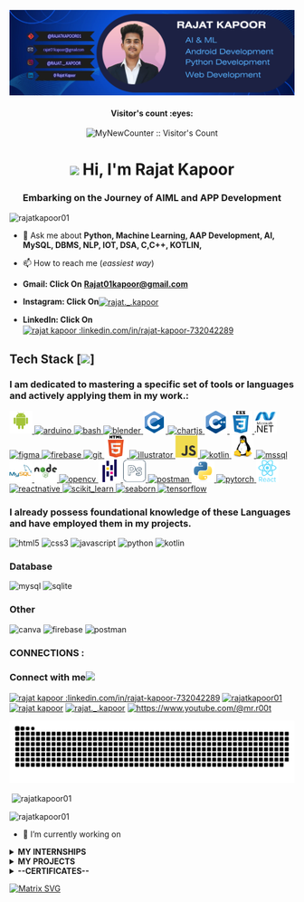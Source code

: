 <!----------------------------------- Banner ------------------------------------->

[![MasterHead](https://github.com/Rajatkapoor01/Rajatkapoor01/blob/main/github%20Photo.png)](#)

<!----------------------------------- About Section ------------------------------------>
<h4 align="center">Visitor's count :eyes:</h4>
<!-- VISITOR COUNTER ON MY PROFILE-->
<p align="center"><img src="https://profile-counter.glitch.me/{MyNewCounter}/count.svg" alt="MyNewCounter :: Visitor's Count" /></p>



<div>
<h1 align="center"><a href="#"><img src="https://github.com/milaan9/milaan9/blob/main/Handshake.gif" width="50px"></a>
Hi, I'm Rajat Kapoor</h1>
 
<h3 align="center">Embarking on the Journey of AIML and APP Development</h3>

<p align="left"> <img src="https://komarev.com/ghpvc/?username=rajatkapoor01&label=Profile%20views&color=0e75b6&style=flat" alt="rajatkapoor01" /> </p>

- 💬 Ask me about **Python, Machine Learning, AAP Development, AI, MySQL, DBMS, NLP, IOT, DSA, C,C++, KOTLIN,**

- 📫 How to reach me (*eassiest way*)
- **Gmail: Click On** **Rajat01kapoor@gmail.com**
- **Instagram: Click On**<a href="https://instagram.com/rajat._.kapoor" target="blank"><img align="center" src="https://raw.githubusercontent.com/rahuldkjain/github-profile-readme-generator/master/src/images/icons/Social/instagram.svg" alt="rajat._.kapoor" height="30" width="40" /></a>
- **LinkedIn: Click On**<a href="https://linkedin.com/in/rajat-kapoor-732042289" target="blank"><img align="center" src="https://raw.githubusercontent.com/rahuldkjain/github-profile-readme-generator/master/src/images/icons/Social/linked-in-alt.svg" alt="rajat kapoor :linkedin.com/in/rajat-kapoor-732042289" height="30" width="40" /></a>
</div>




<!-----------------------------------  Tech Stack Section ------------------------------------>
<h2>Tech Stack [<img src = "https://media2.giphy.com/media/QssGEmpkyEOhBCb7e1/giphy.gif?cid=ecf05e47a0n3gi1bfqntqmob8g9aid1oyj2wr3ds3mg700bl&rid=giphy.gif" width = 32px>]</h2>
<h3 align="left"> I am dedicated to mastering a specific set of tools or languages and actively applying them in my work.:</h3>
<p align="left"> <a href="https://developer.android.com" target="_blank" rel="noreferrer"> <img src="https://raw.githubusercontent.com/devicons/devicon/master/icons/android/android-original-wordmark.svg" alt="android" width="40" height="40"/> </a> <a href="https://www.arduino.cc/" target="_blank" rel="noreferrer"> <img src="https://cdn.worldvectorlogo.com/logos/arduino-1.svg" alt="arduino" width="40" height="40"/> </a> <a href="https://www.gnu.org/software/bash/" target="_blank" rel="noreferrer"> <img src="https://www.vectorlogo.zone/logos/gnu_bash/gnu_bash-icon.svg" alt="bash" width="40" height="40"/> </a> <a href="https://www.blender.org/" target="_blank" rel="noreferrer"> <img src="https://download.blender.org/branding/community/blender_community_badge_white.svg" alt="blender" width="40" height="40"/> </a> <a href="https://www.cprogramming.com/" target="_blank" rel="noreferrer"> <img src="https://raw.githubusercontent.com/devicons/devicon/master/icons/c/c-original.svg" alt="c" width="40" height="40"/> </a> <a href="https://www.chartjs.org" target="_blank" rel="noreferrer"> <img src="https://www.chartjs.org/media/logo-title.svg" alt="chartjs" width="40" height="40"/> </a> <a href="https://www.w3schools.com/cpp/" target="_blank" rel="noreferrer"> <img src="https://raw.githubusercontent.com/devicons/devicon/master/icons/cplusplus/cplusplus-original.svg" alt="cplusplus" width="40" height="40"/> </a> <a href="https://www.w3schools.com/css/" target="_blank" rel="noreferrer"> <img src="https://raw.githubusercontent.com/devicons/devicon/master/icons/css3/css3-original-wordmark.svg" alt="css3" width="40" height="40"/> </a> <a href="https://dotnet.microsoft.com/" target="_blank" rel="noreferrer"> <img src="https://raw.githubusercontent.com/devicons/devicon/master/icons/dot-net/dot-net-original-wordmark.svg" alt="dotnet" width="40" height="40"/> </a> <a href="https://www.figma.com/" target="_blank" rel="noreferrer"> <img src="https://www.vectorlogo.zone/logos/figma/figma-icon.svg" alt="figma" width="40" height="40"/> </a> <a href="https://firebase.google.com/" target="_blank" rel="noreferrer"> <img src="https://www.vectorlogo.zone/logos/firebase/firebase-icon.svg" alt="firebase" width="40" height="40"/> </a> <a href="https://git-scm.com/" target="_blank" rel="noreferrer"> <img src="https://www.vectorlogo.zone/logos/git-scm/git-scm-icon.svg" alt="git" width="40" height="40"/> </a> <a href="https://www.w3.org/html/" target="_blank" rel="noreferrer"> <img src="https://raw.githubusercontent.com/devicons/devicon/master/icons/html5/html5-original-wordmark.svg" alt="html5" width="40" height="40"/> </a> <a href="https://www.adobe.com/in/products/illustrator.html" target="_blank" rel="noreferrer"> <img src="https://www.vectorlogo.zone/logos/adobe_illustrator/adobe_illustrator-icon.svg" alt="illustrator" width="40" height="40"/> </a> <a href="https://developer.mozilla.org/en-US/docs/Web/JavaScript" target="_blank" rel="noreferrer"> <img src="https://raw.githubusercontent.com/devicons/devicon/master/icons/javascript/javascript-original.svg" alt="javascript" width="40" height="40"/> </a> <a href="https://kotlinlang.org" target="_blank" rel="noreferrer"> <img src="https://www.vectorlogo.zone/logos/kotlinlang/kotlinlang-icon.svg" alt="kotlin" width="40" height="40"/> </a> <a href="https://www.linux.org/" target="_blank" rel="noreferrer"> <img src="https://raw.githubusercontent.com/devicons/devicon/master/icons/linux/linux-original.svg" alt="linux" width="40" height="40"/> </a> <a href="https://www.microsoft.com/en-us/sql-server" target="_blank" rel="noreferrer"> <img src="https://www.svgrepo.com/show/303229/microsoft-sql-server-logo.svg" alt="mssql" width="40" height="40"/> </a> <a href="https://www.mysql.com/" target="_blank" rel="noreferrer"> <img src="https://raw.githubusercontent.com/devicons/devicon/master/icons/mysql/mysql-original-wordmark.svg" alt="mysql" width="40" height="40"/> </a> <a href="https://nodejs.org" target="_blank" rel="noreferrer"> <img src="https://raw.githubusercontent.com/devicons/devicon/master/icons/nodejs/nodejs-original-wordmark.svg" alt="nodejs" width="40" height="40"/> </a> <a href="https://opencv.org/" target="_blank" rel="noreferrer"> <img src="https://www.vectorlogo.zone/logos/opencv/opencv-icon.svg" alt="opencv" width="40" height="40"/> </a> <a href="https://pandas.pydata.org/" target="_blank" rel="noreferrer"> <img src="https://raw.githubusercontent.com/devicons/devicon/2ae2a900d2f041da66e950e4d48052658d850630/icons/pandas/pandas-original.svg" alt="pandas" width="40" height="40"/> </a> <a href="https://www.photoshop.com/en" target="_blank" rel="noreferrer"> <img src="https://raw.githubusercontent.com/devicons/devicon/master/icons/photoshop/photoshop-line.svg" alt="photoshop" width="40" height="40"/> </a> <a href="https://postman.com" target="_blank" rel="noreferrer"> <img src="https://www.vectorlogo.zone/logos/getpostman/getpostman-icon.svg" alt="postman" width="40" height="40"/> </a> <a href="https://www.python.org" target="_blank" rel="noreferrer"> <img src="https://raw.githubusercontent.com/devicons/devicon/master/icons/python/python-original.svg" alt="python" width="40" height="40"/> </a> <a href="https://pytorch.org/" target="_blank" rel="noreferrer"> <img src="https://www.vectorlogo.zone/logos/pytorch/pytorch-icon.svg" alt="pytorch" width="40" height="40"/> </a> <a href="https://reactjs.org/" target="_blank" rel="noreferrer"> <img src="https://raw.githubusercontent.com/devicons/devicon/master/icons/react/react-original-wordmark.svg" alt="react" width="40" height="40"/> </a> <a href="https://reactnative.dev/" target="_blank" rel="noreferrer"> <img src="https://reactnative.dev/img/header_logo.svg" alt="reactnative" width="40" height="40"/> </a> <a href="https://scikit-learn.org/" target="_blank" rel="noreferrer"> <img src="https://upload.wikimedia.org/wikipedia/commons/0/05/Scikit_learn_logo_small.svg" alt="scikit_learn" width="40" height="40"/> </a> <a href="https://seaborn.pydata.org/" target="_blank" rel="noreferrer"> <img src="https://seaborn.pydata.org/_images/logo-mark-lightbg.svg" alt="seaborn" width="40" height="40"/> </a> <a href="https://www.tensorflow.org" target="_blank" rel="noreferrer"> <img src="https://www.vectorlogo.zone/logos/tensorflow/tensorflow-icon.svg" alt="tensorflow" width="40" height="40"/> </a>
</p>

<h3>I already possess foundational knowledge of these Languages and have employed them in my projects.</h3>
<p>
    <img src="https://img.shields.io/badge/HTML5-E34F26?style=for-the-badge&logo=html5&logoColor=white" alt="html5" />
    <img src="https://img.shields.io/badge/CSS3-1572B6?style=for-the-badge&logo=css3&logoColor=white" alt="css3" />
    <img src="https://img.shields.io/badge/JavaScript-323330?style=for-the-badge&logo=javascript&logoColor=F7DF1E" alt="javascript" />
    <img src="https://img.shields.io/badge/Python-FFD43B?style=for-the-badge&logo=python&logoColor=blue" alt="python" />
    <img src="https://img.shields.io/badge/Kotlin-0095D5?&style=for-the-badge&logo=kotlin&logoColor=white" alt="kotlin" />
</p>
<h3>Database</h3>
<p>
    <img src="https://img.shields.io/badge/MySQL-005C84?style=for-the-badge&logo=mysql&logoColor=white" alt="mysql" />
    <img src="https://img.shields.io/badge/SQLite-07405E?style=for-the-badge&logo=sqlite&logoColor=white" alt="sqlite" />
</p>
<h3>Other</h3>
<p>
    <img src="https://img.shields.io/badge/Canva-%2300C4CC.svg?&style=for-the-badge&logo=Canva&logoColor=white" alt="canva" />
    <img src="https://img.shields.io/badge/firebase-ffca28?style=for-the-badge&logo=firebase&logoColor=black" alt="firebase" />
    <img src="https://img.shields.io/badge/Postman-FF6C37?style=for-the-badge&logo=Postman&logoColor=white" alt="postman" />
</p>


<!-----------------------------------  CONNECTION  Section ------------------------------------>
<h3>CONNECTIONS : </h3>
<h3> Connect with me<a href="#"><img src="https://github.com/milaan9/milaan9/blob/main/Handshake.gif" width="50px"></a>
</h3> 
<p align="left">
<a href="https://linkedin.com/in/rajat-kapoor-732042289" target="blank"><img align="center" src="https://raw.githubusercontent.com/rahuldkjain/github-profile-readme-generator/master/src/images/icons/Social/linked-in-alt.svg" alt="rajat kapoor :linkedin.com/in/rajat-kapoor-732042289" height="30" width="40" /></a>
<a href="https://kaggle.com/rajatkapoor01" target="blank"><img align="center" src="https://raw.githubusercontent.com/rahuldkjain/github-profile-readme-generator/master/src/images/icons/Social/kaggle.svg" alt="rajatkapoor01" height="30" width="40" /></a>
<a href="https://fb.com/rajat kapoor" target="blank"><img align="center" src="https://raw.githubusercontent.com/rahuldkjain/github-profile-readme-generator/master/src/images/icons/Social/facebook.svg" alt="rajat kapoor" height="30" width="40" /></a>
<a href="https://instagram.com/rajat._.kapoor" target="blank"><img align="center" src="https://raw.githubusercontent.com/rahuldkjain/github-profile-readme-generator/master/src/images/icons/Social/instagram.svg" alt="rajat._.kapoor" height="30" width="40" /></a>
<a href="https://www.youtube.com/c/https://www.youtube.com/@mr.r00t" target="blank"><img align="center" src="https://raw.githubusercontent.com/rahuldkjain/github-profile-readme-generator/master/src/images/icons/Social/youtube.svg" alt="https://www.youtube.com/@mr.r00t" height="30" width="40" /></a>
</p>
 <!------------------------------------------------------------------------------------>
<!------------------------------------SNAKE GAME----------------------->
 <picture>
  <source
    media="(prefers-color-scheme: dark)"
    srcset="https://raw.githubusercontent.com/platane/snk/output/github-contribution-grid-snake-dark.svg"
  />
  <source
    media="(prefers-color-scheme: light)"
    srcset="https://raw.githubusercontent.com/platane/snk/output/github-contribution-grid-snake.svg"
  />
  <img
    alt="github contribution grid snake animation"
    src="https://raw.githubusercontent.com/platane/snk/output/github-contribution-grid-snake.svg"
  />
</picture>             

<!-----------------------------------  FINAL Section ------------------------------------>

<p>&nbsp;<img align="center" src="https://github-readme-stats.vercel.app/api?username=rajatkapoor01&show_icons=true&locale=en" alt="rajatkapoor01" /></p>

<p><img align="center" src="https://github-readme-streak-stats.herokuapp.com/?user=rajatkapoor01&" alt="rajatkapoor01" /></p>


- 🔭 I’m currently working on
<!-----------------------------------  TASK Section ------------------------------------>
<!-----------------------------------  TASK Section ------------------------------------>

 <!--------------------------------------------------------------------------------------------->
  <!--------  INTERNSHIP ------------>
  <details>
  <summary><b> MY INTERNSHIPS</b></summary>
  <br/>
  
  Project Name | Tech Stack | Source Code
  ------- | :---------: | :--------: 
Cognifyz| HTML, CSS, JS | [Repo]( https://github.com/Rajatkapoor01/cognifyz_internship-TASKS) | GitHub | [NFT Forge]( https://github.com/Rajatkapoor01/cognifyz_internship-TASKS)
OCTANET| PYTHON DEVELOPER | [Repo]( https://github.com/Rajatkapoor01/OCTANET) | GitHub | [NFT Forge](  https://github.com/Rajatkapoor01/OCTANET)
Codsoft| ANDROID | [Repo]( https://github.com/Rajatkapoor01/CODESOFT-ToDo-App) | GitHub | [NFT Forge]( https://github.com/Rajatkapoor01/CODESOFT-ToDo-App)
Codsoft| ANDROID | [Repo]( https://github.com/Rajatkapoor01/CODESOFT-QuoteOfDay) | GitHub | [NFT Forge]( https://github.com/Rajatkapoor01/CODESOFT-QuoteOfDay)
CodeClause| Data Science | [Repo](https://github.com/Rajatkapoor01/CodeClause__Fraud-Transaction-Prediction) | GitHub | [NFT Forge]( https://github.com/Rajatkapoor01/CodeClause__Fraud-Transaction-Prediction)
CodeClause| Data Science | [Repo](https://github.com/Rajatkapoor01/CodeClause__Credit-Card-Fraud-Detection) | GitHub | [NFT Forge]( https://github.com/Rajatkapoor01/CodeClause__Credit-Card-Fraud-Detection)
CodeClause| Data Science | [Repo](https://github.com/Rajatkapoor01/CodeClause__Plant-diseases-detection) | GitHub | [NFT Forge]( https://github.com/Rajatkapoor01/CodeClause__Plant-diseases-detection)


  </details>
  </details>
 <!--------------------------------------------------------------------------------------------->
<details>
  <summary><b>MY PROJECTS</b></summary>
  <br/>
<!--------  DATA SCIENCE ------------>
<details>
  <summary><b>Data Science</b></summary>
  <br/>
    
  Project Name | Tech Stack | Source Code | Dataset
  ------- | :---------: | :--------: | :--------:
  Student Grade Prediction | Python | [Repo](https://github.com/Rajatkapoor01/Student-Grade-Prediction) | [Kaggle](https://www.kaggle.com/code/mohaiminul101/student-grade-prediction-and-eda)
   IPL SCORE PREDICTION | Python/ML/DL | [Repo](https://github.com/Rajatkapoor01/Regression-problem-IPL-Score-Prediction-) | [Kaggle](https://www.kaggle.com/datasets/laxmena/ipl-dataset-2020-season-)

  </details>
 <!--------------------------------------------------------------------------------------------->
  <!--------  ANDROID DEVELOPMENT ------------>
  <details>
  <summary><b> ANDROID Development</b></summary>
  <br/>
  
  Project Name | Tech Stack | Source Code 
  ------- | :---------: | :--------: |
  BMI Calculator   | Kotlin, Android development | [Repo](https://github.com/Rajatkapoor01/BMI_Calculator) |
  TODO APP         | Kotlin, Android development | [Repo](https://github.com/Rajatkapoor01/CODESOFT-ToDo-App) |
  Quote Of the DAY | Kotlin, Android development | [Repo](https://github.com/Rajatkapoor01/CODESOFT-QuoteOfDay) |

 
  </details>
 <!--------------------------------------------------------------------------------------------->

<!--------  WEB DEVELOPMENT ------------>
  <details>
  <summary><b>Web Development</b></summary>
  <br/>
  
  Project Name | Tech Stack | Source Code
  ------- | :---------: | :--------: 
  Glowy Pricing | HTML, CSS, JS | [Repo](https://github.com/Rajatkapoor01/Glowy_Pricing) | GitHub | [NFT Forge](https://github.com/Rajatkapoor01/Glowy_Pricing)
  </details>
   </details>

   </details>


<!-----------------------------------  Free CERTIFICATES ------------------------------------>

<!-----------------REFFER----------->
 <details>
  <summary><b> --CERTIFICATES--</b></summary>
  <br/>
  
  | Provider | Description | Link | Expiration |
  | --- | --- | --- | --- |
  | Great Learning | Free Certificate | [Link](https://www.mygreatlearning.com/academy?referrer_code=GLUL97RUOMYX8) | Unlimited |
  | Google Cloud Skills Boost | Security & Identity Fundamentals | [Link](https://www.cloudskillsboost.google/course_templates/770) | Unlimited |

<p align="center"><a href="#table-of-contents">(back to top)</a></p>

</details>

 [![Matrix SVG](https://raw.githubusercontent.com/rodrigograca31/rodrigograca31/master/matrix.svg)](https://www.youtube.com/watch?v=SDkAGkd4NLc) 
